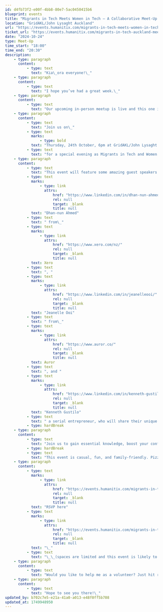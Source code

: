 ```yaml
---
id: d4fb73f2-e00f-4bb8-80e7-5ac0450415b6
blueprint: events
title: "Migrants in Tech Meets Women in Tech – A Collaborative Meet-Up! - October 2024"
location: "GridAKL/John Lysaght Auckland"
url: "https://events.humanitix.com/migrants-in-tech-meets-women-in-tech-auckland-meet-up"
ticket_url: "https://events.humanitix.com/migrants-in-tech-auckland-meet/tickets"
date: "2024-10-24"
type: Meet-Up
time_start: "18:00"
time_end: "20:30"
description:
    - type: paragraph
      content:
          - type: text
            text: "Kia\_ora everyone!\_"
    - type: paragraph
      content:
          - type: text
            text: "I hope you’ve had a great week.\_"
    - type: paragraph
      content:
          - type: text
            text: "Our upcoming in-person meetup is live and this one is going to be awesome!\_"
    - type: paragraph
      content:
          - type: text
            text: "Join us on\_"
          - type: text
            marks:
                - type: bold
            text: "Thursday, 24th October, 6pm at GridAKL/John Lysaght "
          - type: text
            text: "for a special evening as Migrants in Tech and Women in Tech Auckland come together to host an inspiring event full of tech stories, insights, and networking!"
    - type: paragraph
      content:
          - type: text
            text: "This event will feature some amazing guest speakers. "
          - type: text
            marks:
                - type: link
                  attrs:
                      href: "https://www.linkedin.com/in/dhan-nun-ahmed-802376225/"
                      rel: null
                      target: _blank
                      title: null
            text: "Dhan-nun Ahmed"
          - type: text
            text: " from\_"
          - type: text
            marks:
                - type: link
                  attrs:
                      href: "https://www.xero.com/nz/"
                      rel: null
                      target: _blank
                      title: null
            text: Xero
          - type: text
            text: ", "
          - type: text
            marks:
                - type: link
                  attrs:
                      href: "https://www.linkedin.com/in/jeanelleooi/"
                      rel: null
                      target: _blank
                      title: null
            text: "Jeanelle Ooi"
          - type: text
            text: " from\_"
          - type: text
            marks:
                - type: link
                  attrs:
                      href: "https://www.auror.co/"
                      rel: null
                      target: _blank
                      title: null
            text: Auror
          - type: text
            text: ", and "
          - type: text
            marks:
                - type: link
                  attrs:
                      href: "https://www.linkedin.com/in/kenneth-gustilo-6233a2128/"
                      rel: null
                      target: _blank
                      title: null
            text: "Kenneth Gustilo"
          - type: text
            text: " a serial entrepreneur, who will share their unique journeys in the tech sector. Hear first-hand how these professionals navigated the challenges and opportunities of building a career in tech in Aotearoa."
          - type: hardBreak
    - type: paragraph
      content:
          - type: text
            text: "Join us to gain essential knowledge, boost your confidence, and network with amazing people.\_"
          - type: hardBreak
          - type: text
            text: "This event is casual, fun, and family-friendly. Pizza and beverages will be provided.\_"
    - type: paragraph
      content:
          - type: text
            marks:
                - type: link
                  attrs:
                      href: "https://events.humanitix.com/migrants-in-tech-meets-women-in-tech-auckland-meet-up"
                      rel: null
                      target: _blank
                      title: null
            text: "RSVP here"
          - type: text
            marks:
                - type: link
                  attrs:
                      href: "https://events.humanitix.com/migrants-in-tech-auckland-meet-up-11"
                      rel: null
                      target: _blank
                      title: null
            text: "\_"
          - type: text
            text: "\_\_(spaces are limited and this event is likely to sell out!)\_"
    - type: paragraph
      content:
          - type: text
            text: "Would you like to help me as a volunteer? Just hit reply\_"
    - type: paragraph
      content:
          - type: text
            text: "Hope to see you there!\_"
updated_by: b702c7e5-e21a-41a0-a013-e48f0ff5b708
updated_at: 1749948950
---
```

